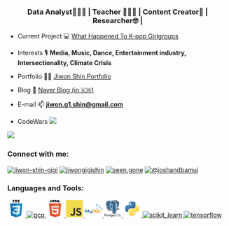<h3 align="center">Data Analyst👩🏻‍💻 | Teacher 👩🏻‍🏫 | Content Creator💃 | Researcher🤓 | </h3>

- Current Project 💻 [What Happened To K-pop Girlgroups](https://github.com/JiwonGigiShin/what_happend_to_kpop_girlgroups)

- Interests 🎙 **Media, Music, Dance, Entertainment industry, Intersectionality, Climate Crisis**

- Portfolio 👨‍💻 [Jiwon Shin Portfolio](https://www.notion.so/Jiwon-Shin-Portfolio-b368c102c2f448f8944fda91de2a7161)

- Blog 📝 [Naver Blog (in 🇰🇷)](https://blog.naver.com/jadu9391)

- E-mail 📫 **jiwon.g1.shin@gmail.com**
  
- CodeWars <img src='https://www.codewars.com/users/JiwonGigiShin/badges/small?theme=light'>

<img src='https://api.accredible.com/v1/frontend/credential_website_embed_image/badge/105114363'>

<h3 align="left">Connect with me:</h3>
<p align="left">
<a href="https://linkedin.com/in/jiwon-shin-gigi" target="blank"><img align="center" src="https://raw.githubusercontent.com/rahuldkjain/github-profile-readme-generator/master/src/images/icons/Social/linked-in-alt.svg" alt="jiwon-shin-gigi" height="30" width="40" /></a>
<a href="https://kaggle.com/jiwongigishin" target="blank"><img align="center" src="https://raw.githubusercontent.com/rahuldkjain/github-profile-readme-generator/master/src/images/icons/Social/kaggle.svg" alt="jiwongigishin" height="30" width="40" /></a>
<a href="https://instagram.com/seen.gone" target="blank"><img align="center" src="https://raw.githubusercontent.com/rahuldkjain/github-profile-readme-generator/master/src/images/icons/Social/instagram.svg" alt="seen.gone" height="30" width="40" /></a>
<a href="https://www.youtube.com/c/@joshandbamui" target="blank"><img align="center" src="https://raw.githubusercontent.com/rahuldkjain/github-profile-readme-generator/master/src/images/icons/Social/youtube.svg" alt="@joshandbamui" height="30" width="40" /></a>
</p>

<h3 align="left">Languages and Tools:</h3>
<p align="left"> <a href="https://www.w3schools.com/css/" target="_blank" rel="noreferrer"> <img src="https://raw.githubusercontent.com/devicons/devicon/master/icons/css3/css3-original-wordmark.svg" alt="css3" width="40" height="40"/> </a> <a href="https://cloud.google.com" target="_blank" rel="noreferrer"> <img src="https://www.vectorlogo.zone/logos/google_cloud/google_cloud-icon.svg" alt="gcp" width="40" height="40"/> </a> <a href="https://www.w3.org/html/" target="_blank" rel="noreferrer"> <img src="https://raw.githubusercontent.com/devicons/devicon/master/icons/html5/html5-original-wordmark.svg" alt="html5" width="40" height="40"/> </a> <a href="https://developer.mozilla.org/en-US/docs/Web/JavaScript" target="_blank" rel="noreferrer"> <img src="https://raw.githubusercontent.com/devicons/devicon/master/icons/javascript/javascript-original.svg" alt="javascript" width="40" height="40"/> </a> <a href="https://www.mysql.com/" target="_blank" rel="noreferrer"> <img src="https://raw.githubusercontent.com/devicons/devicon/master/icons/mysql/mysql-original-wordmark.svg" alt="mysql" width="40" height="40"/> </a> <a href="https://www.postgresql.org" target="_blank" rel="noreferrer"> <img src="https://raw.githubusercontent.com/devicons/devicon/master/icons/postgresql/postgresql-original-wordmark.svg" alt="postgresql" width="40" height="40"/> </a> <a href="https://www.python.org" target="_blank" rel="noreferrer"> <img src="https://raw.githubusercontent.com/devicons/devicon/master/icons/python/python-original.svg" alt="python" width="40" height="40"/> </a> <a href="https://scikit-learn.org/" target="_blank" rel="noreferrer"> <img src="https://upload.wikimedia.org/wikipedia/commons/0/05/Scikit_learn_logo_small.svg" alt="scikit_learn" width="40" height="40"/> </a> <a href="https://www.tensorflow.org" target="_blank" rel="noreferrer"> <img src="https://www.vectorlogo.zone/logos/tensorflow/tensorflow-icon.svg" alt="tensorflow" width="40" height="40"/> </a> </p>
